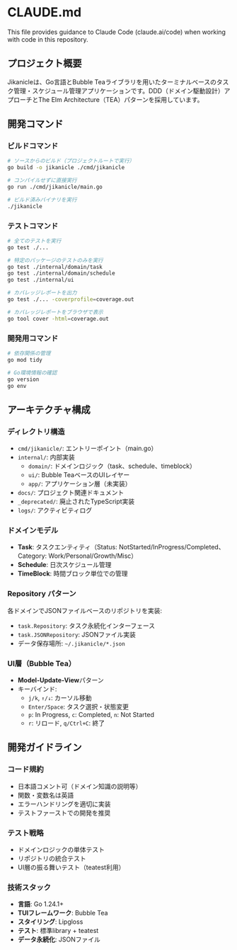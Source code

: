 # CLAUDE.md

This file provides guidance to Claude Code (claude.ai/code) when working with code in this repository.

## プロジェクト概要

Jikanicleは、Go言語とBubble Teaライブラリを用いたターミナルベースのタスク管理・スケジュール管理アプリケーションです。DDD（ドメイン駆動設計）アプローチとThe Elm Architecture（TEA）パターンを採用しています。

## 開発コマンド

### ビルドコマンド
```bash
# ソースからのビルド（プロジェクトルートで実行）
go build -o jikanicle ./cmd/jikanicle

# コンパイルせずに直接実行
go run ./cmd/jikanicle/main.go

# ビルド済みバイナリを実行
./jikanicle
```

### テストコマンド
```bash
# 全てのテストを実行
go test ./...

# 特定のパッケージのテストのみを実行
go test ./internal/domain/task
go test ./internal/domain/schedule
go test ./internal/ui

# カバレッジレポートを出力
go test ./... -coverprofile=coverage.out

# カバレッジレポートをブラウザで表示
go tool cover -html=coverage.out
```

### 開発用コマンド
```bash
# 依存関係の管理
go mod tidy

# Go環境情報の確認
go version
go env
```

## アーキテクチャ構成

### ディレクトリ構造
- `cmd/jikanicle/`: エントリーポイント（main.go）
- `internal/`: 内部実装
  - `domain/`: ドメインロジック（task、schedule、timeblock）
  - `ui/`: Bubble TeaベースのUIレイヤー
  - `app/`: アプリケーション層（未実装）
- `docs/`: プロジェクト関連ドキュメント
- `_deprecated/`: 廃止されたTypeScript実装
- `logs/`: アクティビティログ

### ドメインモデル
- **Task**: タスクエンティティ（Status: NotStarted/InProgress/Completed、Category: Work/Personal/Growth/Misc）
- **Schedule**: 日次スケジュール管理
- **TimeBlock**: 時間ブロック単位での管理

### Repository パターン
各ドメインでJSONファイルベースのリポジトリを実装:
- `task.Repository`: タスク永続化インターフェース
- `task.JSONRepository`: JSONファイル実装
- データ保存場所: `~/.jikanicle/*.json`

### UI層（Bubble Tea）
- **Model-Update-View**パターン
- キーバインド:
  - `j/k`, `↑/↓`: カーソル移動
  - `Enter/Space`: タスク選択・状態変更
  - `p`: In Progress, `c`: Completed, `n`: Not Started
  - `r`: リロード, `q/Ctrl+C`: 終了

## 開発ガイドライン

### コード規約
- 日本語コメント可（ドメイン知識の説明等）
- 関数・変数名は英語
- エラーハンドリングを適切に実装
- テストファーストでの開発を推奨

### テスト戦略
- ドメインロジックの単体テスト
- リポジトリの統合テスト
- UI層の振る舞いテスト（teatest利用）

### 技術スタック
- **言語**: Go 1.24.1+
- **TUIフレームワーク**: Bubble Tea
- **スタイリング**: Lipgloss
- **テスト**: 標準library + teatest
- **データ永続化**: JSONファイル